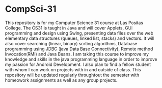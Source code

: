 # CompSci-31
This repository is for my Computer Science 31 course at Las Positas College. The CS31 is taught in Java and will cover Applets, GUI programming and design using Swing, presenting data files over the web
elementary data structures (queues, linked list, stacks) and vectors. It will also cover searching (linear, binary)
sorting algorithms, Database programming using JDBC (java Data Base Connectivity), Remote method Invocation(RMI) and Java Beans.
I am taking this course to improve my knowledge and skills in the java programming language in order to improve my passion for Android Development. I also plan to find a fellow student with whom I can work on projects with in and outside of class. 
This repository will be updated regularly throughtout the semester with homeowork assignments as well as any group projects.
